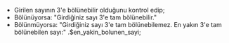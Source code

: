 - Girilen sayının 3'e bölünebilir olduğunu kontrol edip;
- Bölünüyorsa: "Girdiğiniz sayı 3'e tam bölünebilir."
- Bölünmüyorsa: "Girdiğiniz sayı 3'e tam bölünebilemez. En yakın 3'e tam bölünebilen sayı:" .$en_yakin_bolunen_sayi;
